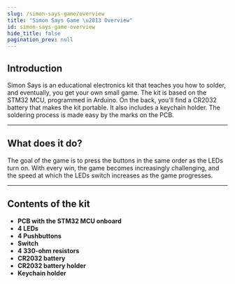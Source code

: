 ```yaml
---
slug: /simon-says-game/overview
title: "Simon Says Game \u2013 Overview"
id: simon-says-game-overview
hide_title: false
pagination_prev: null
---
```

## Introduction
Simon Says is an educational electronics kit that teaches you how to solder, and eventually, you get your own small game. The kit is based on the STM32 MCU, programmed in Arduino. On the back, you'll find a CR2032 battery that makes the kit portable. It also includes a keychain holder. The soldering process is made easy by the marks on the PCB.

---

## What does it do?
The goal of the game is to press the buttons in the same order as the LEDs turn on.  With every win, the game becomes increasingly challenging, and the speed at which the LEDs switch increases as the game progresses.

<CenteredImage src="/img/simon-says-game/how-it-works.gif" alt="How the game works" caption="How the game works" />

---

## Contents of the kit

- **PCB with the STM32 MCU onboard**
- **4 LEDs** 
- **4 Pushbuttons**
- **Switch**
- **4 330-ohm resistors**
- **CR2032 battery**
- **CR2032 battery holder**
- **Keychain holder**